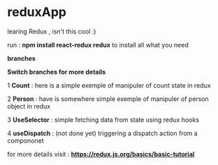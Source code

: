 # reduxApp

learing Redux , isn't this cool :)

run :  **npm install react-redux redux** to install all what you need

**branches**

**Switch branches for more details**


1 __Count__ : here is a simple exemple of manipuler of count state in redux

2 __Person__ : have is somewhere simple  exemple of manipuler of  person object in redux

3 __UseSelector__ : simple fetching data from state using redux hooks

4 __useDispatch__ : (not done yet) triggering a dispatch action from a compononet

for more details visit : **https://redux.js.org/basics/basic-tutorial**
